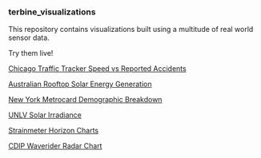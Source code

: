 ### terbine_visualizations

This repository contains visualizations built using a multitude of real world sensor data.

Try them live!

[Chicago Traffic Tracker Speed vs Reported Accidents](https://raw.githack.com/thenick775/terbine_visualizations/master/ctt_crash_visualization/kepler_html/ctt_crash_kepler.gl.html)

[Australian Rooftop Solar Energy Generation](https://raw.githack.com/thenick775/terbine_visualizations/livepreview/australia_solar/australia_vis_src/australia_solar_choropleth/index.html)

[New York Metrocard Demographic Breakdown](https://raw.githack.com/thenick775/terbine_visualizations/livepreview/new_york_fare_card_vis/new_york_fare_Card_src/src/dashboard.html)

[UNLV Solar Irradiance](https://raw.githack.com/thenick775/terbine_visualizations/livepreview/nrel_unlv_visualization/src/nrel_unlv_vis/src/dashboard.html)

[Strainmeter Horizon Charts](https://raw.githack.com/thenick775/terbine_visualizations/livepreview/strainmeter_vis/src/strainmeterhorizonchart/index.html)

[CDIP Waverider Radar Chart](https://raw.githack.com/thenick775/terbine_visualizations/livepreview/cdip_ipan_vis/cdip_vid_src/cdip_ipan/src/radarchart.html)
